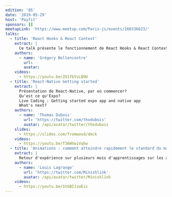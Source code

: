 ```yaml
---
edition: '85'
date: '2019-05-29'
host: 'Payfit'
sponsors: []
meetupLink: 'https://www.meetup.com/Paris-js/events/260336623/'
talks:
  - title: 'React Hooks & React Context'
    extract: |
      Ce talk présente le fonctionnement de React Hooks & React Context : quels sont leurs apports et comment en tirer parti dans la mise en place d'un state global, afin de se passer de solutions externes comme Redux.
    authors:
      - name: 'Grégory Bellencontre'
        url:
        avatar:
    videos:
      - https://youtu.be/ZU1fbYvLB9U
  - title: 'React-Native Getting started'
    extract: |
      Présentation de React-Native, par où commencer?
      Qu'est ce qu'Expo?
      Live Coding : Getting started expo app and native app
      What's next?
    authors:
      - name: 'Thomas Dubois'
        url: 'https://twitter.com/thodubois'
        avatar: /api/avatar/twitter/thodubois
    slides:
      - https://slides.com/fromwood/deck
    videos:
      - https://youtu.be/T36WVwiVqhw
  - title: 'Animations : comment atteindre rapidement le standard du marché, et au delà'
    extract: |
      Retour d'expérience sur plusieurs mois d'apprentissages sur les animations en React Native. Quelles sont les clés pour proposer une expérience fluide et cohérente ? Comment fait-on cela techniquement de la plus rapide façon ? Nous allons partir d'animations simples et peu visibles, mais qui, quand elles ne sont pas présentes, font taches. Et nous finirons par des animations plus complexes et "wahou" !
    authors:
      - name: 'Louis Lagrange'
        url: 'https://twitter.com/Minishlink'
        avatar: /api/avatar/twitter/Minishlink
    videos:
      - https://youtu.be/StGBIJzwEis
---
```

